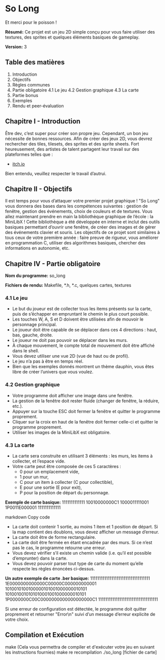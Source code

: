 # So Long
Et merci pour le poisson !

**Résumé:**
Ce projet est un jeu 2D simple conçu pour vous faire utiliser des textures, des sprites et quelques éléments basiques de gameplay.

**Version:** 3

## Table des matières
1. Introduction
2. Objectifs
3. Règles communes
4. Partie obligatoire
   4.1 Le jeu
   4.2 Gestion graphique
   4.3 La carte
5. Partie bonus
6. Exemples
7. Rendu et peer-évaluation

## Chapitre I - Introduction

Être dev, c’est super pour créer son propre jeu. Cependant, un bon jeu nécessite de bonnes ressources. Afin de créer des jeux 2D, vous devrez rechercher des tiles, tilesets, des sprites et des sprite sheets. Fort heureusement, des artistes de talent partagent leur travail sur des plateformes telles que :
- [itch.io](https://itch.io/)

Bien entendu, veuillez respecter le travail d’autrui.

## Chapitre II - Objectifs

Il est temps pour vous d’attaquer votre premier projet graphique ! "So Long" vous donnera des bases dans les compétences suivantes : gestion de fenêtre, gestion des événements, choix de couleurs et de textures. Vous allez maintenant prendre en main la bibliothèque graphique de l’école : la MiniLibX ! Cette bibliothèque a été développée en interne et inclut des outils basiques permettant d’ouvrir une fenêtre, de créer des images et de gérer des événements clavier et souris. Les objectifs de ce projet sont similaires à tous ceux de votre première année : faire preuve de rigueur, vous améliorer en programmation C, utiliser des algorithmes basiques, chercher des informations en autonomie, etc.

## Chapitre IV - Partie obligatoire

**Nom du programme:** so_long

**Fichiers de rendu:** Makefile, *.h, *.c, quelques cartes, textures

### 4.1 Le jeu

- Le but du joueur est de collecter tous les items présents sur la carte, puis de s’échapper en empruntant le chemin le plus court possible.
- Les touches W, A, S et D doivent être utilisées afin de mouvoir le personnage principal.
- Le joueur doit être capable de se déplacer dans ces 4 directions : haut, bas, gauche, droite.
- Le joueur ne doit pas pouvoir se déplacer dans les murs.
- À chaque mouvement, le compte total de mouvement doit être affiché dans le shell.
- Vous devez utiliser une vue 2D (vue de haut ou de profil).
- Le jeu n’a pas à être en temps réel.
- Bien que les exemples donnés montrent un thème dauphin, vous êtes libre de créer l’univers que vous voulez.

### 4.2 Gestion graphique

- Votre programme doit afficher une image dans une fenêtre.
- La gestion de la fenêtre doit rester fluide (changer de fenêtre, la réduire, etc.).
- Appuyer sur la touche ESC doit fermer la fenêtre et quitter le programme proprement.
- Cliquer sur la croix en haut de la fenêtre doit fermer celle-ci et quitter le programme proprement.
- Utiliser les images de la MiniLibX est obligatoire.

### 4.3 La carte

- La carte sera construite en utilisant 3 éléments : les murs, les items à collecter, et l’espace vide.
- Votre carte peut être composée de ces 5 caractères :
  - 0 pour un emplacement vide,
  - 1 pour un mur,
  - C pour un item à collecter (C pour collectible),
  - E pour une sortie (E pour exit),
  - P pour la position de départ du personnage.

**Exemple de carte basique:**
1111111111111
10010000000C1
1000011111001
1P0011E000001
1111111111111

markdown
Copy code

- La carte doit contenir 1 sortie, au moins 1 item et 1 position de départ. Si la map contient des doublons, vous devez afficher un message d’erreur.
- La carte doit être de forme rectangulaire.
- La carte doit être fermée en étant encadrée par des murs. Si ce n’est pas le cas, le programme retourne une erreur.
- Vous devez vérifier s’il existe un chemin valide (i.e. qu’il est possible d’emprunter) dans la carte.
- Vous devez pouvoir parser tout type de carte du moment qu’elle respecte les règles énoncées ci-dessus.

**Un autre exemple de carte .ber basique:**
1111111111111111111111111111111111
1E0000000000000C00000C000000000001
1010010100100000101001000000010101
1010010010101010001001000000010101
1P0000000C00C0000000000000000000C1
1111111111111111111111111111111111

Si une erreur de configuration est détectée, le programme doit quitter proprement et retourner "Error\n" suivi d’un message d’erreur explicite de votre choix.
## Compilation et Exécution
make (Cela vous permettra de compiler et d'exécuter votre jeu en suivant les instructions fournies)
make re recompilation
./so_long [fichier de carte]


